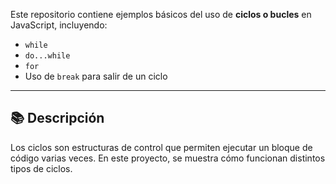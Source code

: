 Este repositorio contiene ejemplos básicos del uso de **ciclos o bucles** en JavaScript, incluyendo:

- `while`
- `do...while`
- `for`
- Uso de `break` para salir de un ciclo

---

## 📚 Descripción

Los ciclos son estructuras de control que permiten ejecutar un bloque de código varias veces. En este proyecto, se muestra cómo funcionan distintos tipos de ciclos.

